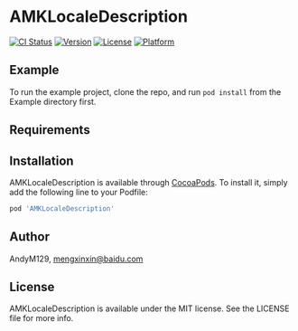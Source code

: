 # AMKLocaleDescription

[![CI Status](https://img.shields.io/travis/AndyM129/AMKLocaleDescription.svg?style=flat)](https://travis-ci.org/AndyM129/AMKLocaleDescription)
[![Version](https://img.shields.io/cocoapods/v/AMKLocaleDescription.svg?style=flat)](https://cocoapods.org/pods/AMKLocaleDescription)
[![License](https://img.shields.io/cocoapods/l/AMKLocaleDescription.svg?style=flat)](https://cocoapods.org/pods/AMKLocaleDescription)
[![Platform](https://img.shields.io/cocoapods/p/AMKLocaleDescription.svg?style=flat)](https://cocoapods.org/pods/AMKLocaleDescription)

## Example

To run the example project, clone the repo, and run `pod install` from the Example directory first.

## Requirements

## Installation

AMKLocaleDescription is available through [CocoaPods](https://cocoapods.org). To install
it, simply add the following line to your Podfile:

```ruby
pod 'AMKLocaleDescription'
```

## Author

AndyM129, mengxinxin@baidu.com

## License

AMKLocaleDescription is available under the MIT license. See the LICENSE file for more info.
